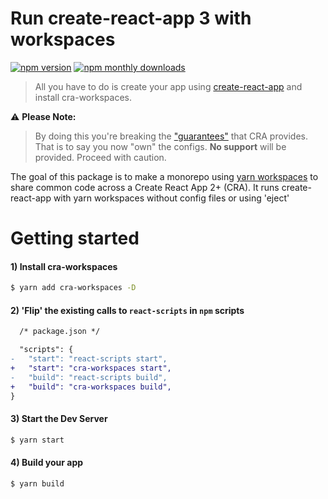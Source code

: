 
# Run create-react-app 3 with workspaces

[![npm version](https://img.shields.io/npm/v/cra-workspaces.svg)](https://www.npmjs.com/package/cra-workspaces)
[![npm monthly downloads](https://img.shields.io/npm/dm/cra-workspaces.svg)](https://www.npmjs.com/package/cra-workspaces)

> All you have to do is create your app using [create-react-app](https://github.com/facebookincubator/create-react-app) and install cra-workspaces.

⚠️ **Please Note:**

> By doing this you're breaking the ["guarantees"](https://github.com/facebookincubator/create-react-app/issues/99#issuecomment-234657710) that CRA provides. That is to say you now "own" the configs. **No support** will be provided. Proceed with caution.

The goal of this package is to make a monorepo using [yarn workspaces](https://yarnpkg.com/lang/en/docs/workspaces/) to share common code across a Create React App 2+ (CRA).
It runs create-react-app with yarn workspaces without config files or using 'eject'

# Getting started

#### 1) Install cra-workspaces
```bash
$ yarn add cra-workspaces -D
```

#### 2) 'Flip' the existing calls to `react-scripts` in `npm` scripts
```diff
  /* package.json */

  "scripts": {
-   "start": "react-scripts start",
+   "start": "cra-workspaces start",
-   "build": "react-scripts build",
+   "build": "cra-workspaces build",
}
```

#### 3) Start the Dev Server
```bash
$ yarn start
```


#### 4) Build your app
```bash
$ yarn build
```

